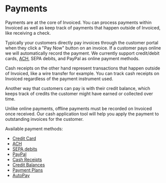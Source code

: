 # Payments

Payments are at the core of Invoiced. You can process payments within Invoiced as well as keep track of payments that happen outside of Invoiced, like receiving a check.

Typically your customers directly pay invoices through the customer portal when they click a "Pay Now" button on an invoice. If a customer pays online we will automatically record the payment. We currently support credit/debit cards, [ACH](https://en.wikipedia.org/wiki/Automated_Clearing_House), SEPA debits, and PayPal as online payment methods.

Cash receipts on the other hand represent transactions that happen outside of Invoiced, like a wire transfer for example. You can track cash receipts on Invoiced regardless of the payment instrument used.

Another way that customers can pay is with their credit balance, which keeps track of credits the customer might have earned or collected over time.

Unlike online payments, offline payments must be recorded on Invoiced once received. Our cash application tool will help you apply the payment to outstanding invoices for the customer.

Available payment methods:
- [Credit Card](/docs/payments/card)
- [ACH](/docs/payments/ach)
- [SEPA debits](/docs/payments/sepa)
- [PayPal](/docs/payments/paypal)
- [Cash Receipts](/docs/payments/offline-payments)
- [Credit Balances](/docs/payments/credits)
- [Payment Plans](/docs/payments/payment-plans)
- [AutoPay](/docs/payments/autopay)